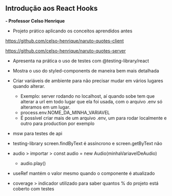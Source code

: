 ## Introdução aos React Hooks
**- Professor Celso Henrique**

- Projeto prático aplicando os conceitos aprendidos antes

https://github.com/celso-henrique/naruto-quotes-client

https://github.com/celso-henrique/naruto-quotes-server

- Apresenta na prática o uso de testes com @testing-library/react

- Mostra o uso do styled-components de maneira bem mais detalhada

- Criar variáveis de ambiente para não precisar mudar em vários lugares quando alterar.
  - Exemplo: server rodando no localhost, aí quando sobe tem que alterar a url em todo lugar que ela foi usada, com o arquivo .env só alteramos em um lugar.
  - process.env.NOME_DA_MINHA_VARIAVEL
  - É possível criar mais de um arquivo .env, um para rodar localmente e outro para production por exemplo

- msw para testes de api

- testing-library screen.findByText é assíncrono e screen.getByText não

- audio > importar > const audio = new Audio(minhaVariavelDeAudio)
  - audio.play()

- useRef mantém o valor mesmo quando o componente é atualizado

- coverage > indicador utilizado para saber quantos % do projeto está coberto com testes
